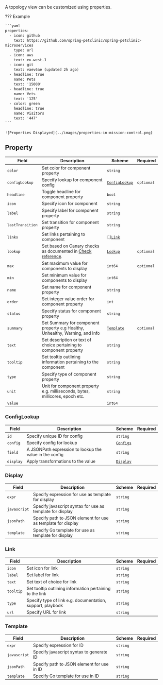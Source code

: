 A topology view can be customized using properties.

??? Example

    ```yaml
    properties:
      - icon: github
        text: https://github.com/spring-petclinic/spring-petclinic-microservices
        type: url
      - icon: aws
        text: eu-west-1
      - icon: git
        text: vaev6ae (updated 2h ago)
      - headline: true
        name: Pets
        text: '15000'
      - headline: true
        name: Vets
        text: '125'
      - color: green
        headline: true
        name: Visitors
        text: '447'
    ```

    ![Properties Displayed](../images/properties-in-mission-control.png)

## Property

| Field            | Description                                                                        | Scheme                          | Required   |
| ---------------- | ---------------------------------------------------------------------------------- | ------------------------------- | ---------- |
| `color`          | Set color for component property                                                   | `string`                        |            |
| `configLookup`   | Specify lookup for component config                                                | [`ConfigLookup`](#configlookup) | `optional` |
| `headline`       | Toggle headline for component property                                             | `bool`                          |            |
| `icon`           | Specify icon for component                                                         | `string`                        |            |
| `label`          | Specify label for component property                                               | `string`                        |            |
| `lastTransition` | Set transition for component property                                              | `string`                        |            |
| `links`          | Set links pertaining to component                                                  | [`[]Link`](#link)               |            |
| `lookup`         | Set based on Canary checks as documented in [Check reference](/reference/checks/). | [`Lookup`](./lookup.md#lookup)  | `optional` |
| `max`            | Set maximum value for components to display                                        | `int64`                         | `optional` |
| `min`            | Set minimum value for components to display                                        | `int64`                         |            |
| `name`           | Set name for component property                                                    | `string`                        |            |
| `order`          | Set integer value order for component property                                     | `int`                           |            |
| `status`         | Specify status for component property                                              | `string`                        |            |
| `summary`        | Set Summary for component property e.g Healthy, Unhealthy, Warning, and Info       | [`Template`](#template)         | `optional` |
| `text`           | Set description or text of choice pertaining to component property                 | `string`                        |            |
| `tooltip`        | Set tooltip outlining information pertaining to the component                      | `string`                        |            |
| `type`           | Specify type of component property                                                 | `string`                        |            |
| `unit`           | Unit for component property e.g. milliseconds, bytes, millicores, epoch etc.       | `string`                        |            |
| `value`          |                                                                                    | `int64`                         |            |

### ConfigLookup

| Field     | Description                                             | Scheme                            | Required |
| --------- | ------------------------------------------------------- | --------------------------------- | -------- |
| `id`      | Specify unique ID for config                            | `string`                          |          |
| `config`  | Specify config for lookup                               | [`Configs`](./configs.md#configs) |          |
| `field`   | A JSONPath expression to lookup the value in the config | `string`                          |          |
| `display` | Apply transformations to the value                      | [`Display`](#display)             |          |

### Display

| Field        | Description                                                  | Scheme   | Required |
| ------------ | ------------------------------------------------------------ | -------- | -------- |
| `expr`       | Specify expression for use as template for display           | `string` |          |
| `javascript` | Specify javascript syntax for use as template for display    | `string` |          |
| `jsonPath`   | Specify path to JSON element for use as template for display | `string` |          |
| `template`   | Specify Go template for use as template for display          | `string` |          |

### Link

| Field     | Description                                                | Scheme   | Required |
| --------- | ---------------------------------------------------------- | -------- | -------- |
| `icon`    | Set icon for link                                          | `string` |          |
| `label`   | Set label for link                                         | `string` |          |
| `text`    | Set text of choice for link                                | `string` |          |
| `tooltip` | Set tooltip outlining information pertaining to the link   | `string` |          |
| `type`    | Specify type of link e.g. documentation, support, playbook | `string` |          |
| `url`     | Specify URL for link                                       | `string` |          |

### Template

| Field        | Description                                | Scheme   | Required |
| ------------ | ------------------------------------------ | -------- | -------- |
| `expr`       | Specify expression for ID                  | `string` |          |
| `javascript` | Specify javascript syntax to generate ID   | `string` |          |
| `jsonPath`   | Specify path to JSON element for use in ID | `string` |          |
| `template`   | Specify Go template for use in ID          | `string` |          |
